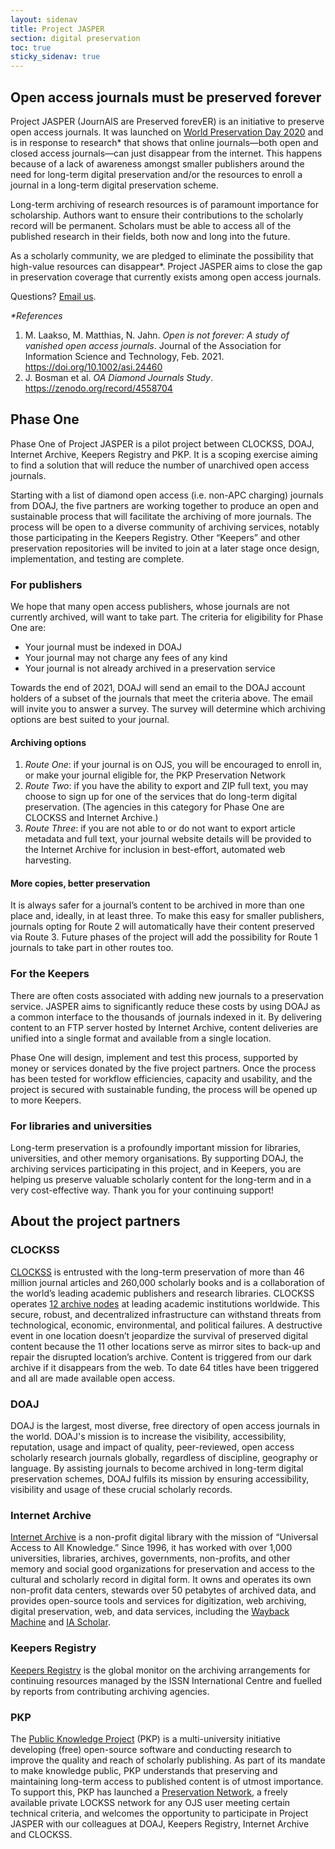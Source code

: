 ```yaml
---
layout: sidenav
title: Project JASPER
section: digital preservation
toc: true
sticky_sidenav: true
---
```


## Open access journals must be preserved forever

Project JASPER (JournAlS are Preserved forevER) is an initiative to preserve open access journals. It was launched on [World Preservation Day 2020](https://www.dpconline.org/events/world-digital-preservation-day) and is in response to research* that shows that online journals—both open and closed access journals—can just disappear from the internet. This happens because of a lack of awareness amongst smaller publishers around the need for long-term digital preservation and/or the resources to enroll a journal in a long-term digital preservation scheme.

Long-term archiving of research resources is of paramount importance for scholarship. Authors want to ensure their contributions to the scholarly record will be permanent. Scholars must be able to access all of the published research in their fields, both now and long into the future. 

As a scholarly community, we are pledged to eliminate the possibility that high-value resources can disappear*. Project JASPER aims to close the gap in preservation coverage that currently exists among open access journals.

Questions? [Email us](mailto:preservation@doaj.org).

_*References_

1. M. Laakso, M. Matthias, N. Jahn. _Open is not forever: A study of vanished open access journals_. Journal of the Association for Information Science and Technology, Feb. 2021. https://doi.org/10.1002/asi.24460
2. J. Bosman et al. _OA Diamond Journals Study_. https://zenodo.org/record/4558704

## Phase One
Phase One of Project JASPER is a pilot project between CLOCKSS, DOAJ, Internet Archive, Keepers Registry and PKP. It is a scoping exercise aiming to find a solution that will reduce the number of unarchived open access journals. 

Starting with a list of diamond open access (i.e. non-APC charging) journals from DOAJ, the five partners are working together to produce an open and sustainable process that will facilitate the archiving of more journals. The process will be open to a diverse community of archiving services, notably those participating in the Keepers Registry. Other “Keepers” and other preservation repositories will be invited to join at a later stage once design, implementation, and testing are complete.

### For publishers
We hope that many open access publishers, whose journals are not currently archived, will want to take part. The criteria for eligibility for Phase One are:
 - Your journal must be indexed in DOAJ
 - Your journal may not charge any fees of any kind
 - Your journal is not already archived in a preservation service

Towards the end of 2021, DOAJ will send an email to the DOAJ account holders of a subset of the journals that meet the criteria above. The email will invite you to answer a survey. The survey will determine which archiving options are best suited to your journal.

#### Archiving options
1. *Route One*: if your journal is on OJS, you will be encouraged to enroll in, or make your journal eligible for, the PKP Preservation Network
2. *Route Two*: if you have the ability to export and ZIP full text, you may choose to sign up for one of the services that do long-term digital preservation. (The agencies in this category for Phase One are CLOCKSS and Internet Archive.)
3. *Route Three*: if you are not able to or do not want to export article metadata and full text, your journal website details will be provided to the Internet Archive for inclusion in best-effort, automated web harvesting.

#### More copies, better preservation
It is always safer for a journal’s content to be archived in more than one place and, ideally, in at least three. To make this easy for smaller publishers, journals opting for Route 2 will automatically have their content preserved via Route 3. Future phases of the project will add the possibility for Route 1 journals to take part in other routes too.

### For the Keepers
There are often costs associated with adding new journals to a preservation service. JASPER aims to significantly reduce these costs by using DOAJ as a common interface to the thousands of journals indexed in it. By delivering content to an FTP server hosted by Internet Archive, content deliveries are unified into a single format and available from a single location.

Phase One will design, implement and test this process, supported by money or services donated by the five project partners. Once the process has been tested for workflow efficiencies, capacity and usability, and the project is secured with sustainable funding, the process will be opened up to more Keepers.

### For libraries and universities
Long-term preservation is a profoundly important mission for libraries, universities, and other memory organisations. By supporting DOAJ, the archiving services participating in this project, and in Keepers, you are helping us preserve valuable scholarly content for the long-term and in a very cost-effective way. Thank you for your continuing support!

## About the project partners

### CLOCKSS
[CLOCKSS](https://clockss.org/) is entrusted with the long-term preservation of more than 46 million journal articles and 260,000 scholarly books and is a collaboration of the world’s leading academic publishers and research libraries. CLOCKSS operates [12 archive nodes](https://clockss.org/archive-nodes/) at leading academic institutions worldwide. This secure, robust, and decentralized infrastructure can withstand threats from technological, economic, environmental, and political failures. A destructive event in one location doesn’t jeopardize the survival of preserved digital content because the 11 other locations serve as mirror sites to back-up and repair the disrupted location’s archive. Content is triggered from our dark archive if it disappears from the web. To date 64 titles have been triggered and all are made available open access.

### DOAJ
DOAJ is the largest, most diverse, free directory of open access journals in the world. DOAJ's mission is to increase the visibility, accessibility, reputation, usage and impact of quality, peer-reviewed, open access scholarly research journals globally, regardless of discipline, geography or language. By assisting journals to become archived in long-term digital preservation schemes, DOAJ fulfils its mission by ensuring accessibility, visibility and usage of these crucial scholarly records. 

### Internet Archive
[Internet Archive](https://archive.org/) is a non-profit digital library with the mission of “Universal Access to All Knowledge.” Since 1996, it has worked with over 1,000 universities, libraries, archives, governments, non-profits, and other memory and social good organizations for preservation and access to the cultural and scholarly record in digital form. It owns and operates its own non-profit data centers, stewards over 50 petabytes of archived data, and provides open-source tools and services for digitization, web archiving, digital preservation, web, and data services, including the [Wayback Machine](https://web.archive.org/) and [IA Scholar](https://scholar.archive.org/). 

### Keepers Registry
[Keepers Registry](https://keepers.issn.org) is the global monitor on the archiving arrangements for continuing resources managed by the ISSN International Centre and fuelled by reports from contributing archiving agencies. 

### PKP
The [Public Knowledge Project](https://pkp.sfu.ca/) (PKP) is a multi-university initiative developing (free) open-source software and conducting research to improve the quality and reach of scholarly publishing. As part of its mandate to make knowledge public, PKP understands that preserving and maintaining long-term access to published content is of utmost importance. To support this, PKP has launched a [Preservation Network](https://pkp.sfu.ca/pkp-pn/), a freely available private LOCKSS network for any OJS user meeting certain technical criteria, and welcomes the opportunity to participate in Project JASPER with our colleagues at DOAJ, Keepers Registry, Internet Archive and CLOCKSS. 
